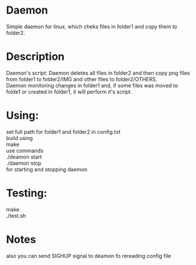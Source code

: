 # Daemon
Simple daemon for linux, which cheks files in folder1 and copy them to folder2.

# Description
Daemon's script: Daemon deletes all files in folder2 and then copy png files from folder1 to folder2/IMG and other files to folder2/OTHERS.  
Daemon monitoring changes in folder1 and, if some files was moved to folde1 or created in folder1, it will perform it's script.

# Using: 
set full path for folder1 and folder2 in config.txt  
build using  
make  
use commands  
./deamon start   
./daemon stop   
for starting and stopping daemon  

# Testing:
make  
./test.sh

# Notes
also you can send SIGHUP signal to deamon fo rereading config file  
